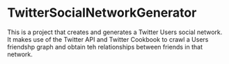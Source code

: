 # TwitterSocialNetworkGenerator

This is a project that creates and generates a Twitter Users social network. It makes use of the Twitter API and Twitter Cookbook to crawl a Users friendshp graph and obtain teh relationships between friends in that network.
